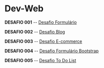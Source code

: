 # Dev-Web

**DESAFIO 001**
-- [Desafio Formulário](https://lele-sf.github.io/dev-web/desafios/D001/)

**DESAFIO 002**
-- [Desafio Blog](https://lele-sf.github.io/dev-web/desafios/blog/)

**DESAFIO 003**
-- [Desafio E-commerce](https://lele-sf.github.io/dev-web/desafios/e-commerce/)

**DESAFIO 004**
-- [Desafio Formulário Bootstrap](https://lele-sf.github.io/dev-web/desafios/form-bootstrap/)

**DESAFIO 005**
-- [Desafio To Do List](https://lele-sf.github.io/dev-web/exercicios-js/ToDoList/)

